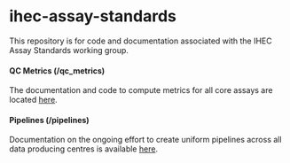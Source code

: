 ihec-assay-standards
====================

This repository is for code and documentation associated with the IHEC Assay Standards working group.

#### QC Metrics (/qc_metrics)

The documentation and code to compute metrics for all core assays are located [here](/qc_metrics).


#### Pipelines (/pipelines)

Documentation on the ongoing effort to create uniform pipelines across all data producing centres is available [here](/pipelines).